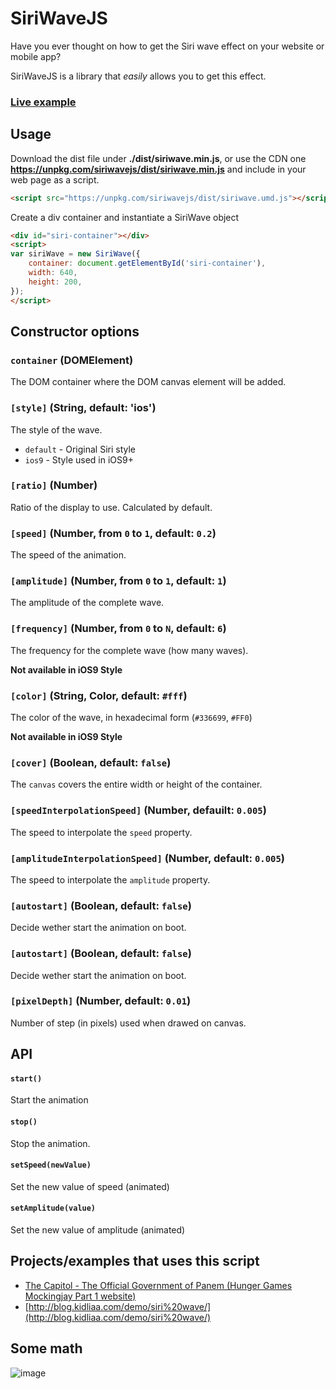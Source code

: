 # SiriWaveJS

Have you ever thought on how to get the Siri wave effect on your website or mobile app?

SiriWaveJS is a library that _easily_ allows you to get this effect.

### [Live example](http://kopiro.github.io/siriwavejs/)

## Usage

Download the dist file under **./dist/siriwave.min.js**,
or use the CDN one **https://unpkg.com/siriwavejs/dist/siriwave.min.js**
and include in your web page as a script.

```html
<script src="https://unpkg.com/siriwavejs/dist/siriwave.umd.js"></script>
```

Create a div container and instantiate a SiriWave object

```html
<div id="siri-container"></div>
<script>
var siriWave = new SiriWave({
	container: document.getElementById('siri-container'),
	width: 640,
	height: 200,
});
</script>
```

## Constructor options

### `container` (DOMElement)

The DOM container where the DOM canvas element will be added.

### `[style]` (String, default: 'ios')

The style of the wave.

- `default` - Original Siri style
- `ios9` - Style used in iOS9+

### `[ratio]` (Number)

Ratio of the display to use. Calculated by default.

### `[speed]` (Number, from `0` to `1`, default: `0.2`)

The speed of the animation.

### `[amplitude]` (Number, from `0` to `1`, default: `1`)

The amplitude of the complete wave.

### `[frequency]` (Number, from `0` to `N`, default: `6`)

The frequency for the complete wave (how many waves).

**Not available in iOS9 Style**

### `[color]` (String, Color, default: `#fff`)

The color of the wave, in hexadecimal form (`#336699`, `#FF0`)

**Not available in iOS9 Style**

### `[cover]` (Boolean, default: `false`)

The `canvas` covers the entire width or height of the container.

### `[speedInterpolationSpeed]` (Number, defauilt: `0.005`)

The speed to interpolate the `speed` property.

### `[amplitudeInterpolationSpeed]` (Number, default: `0.005`)

The speed to interpolate the `amplitude` property.

### `[autostart]` (Boolean, default: `false`)

Decide wether start the animation on boot.

### `[autostart]` (Boolean, default: `false`)

Decide wether start the animation on boot.

### `[pixelDepth]` (Number, default: `0.01`)

Number of step (in pixels) used when drawed on canvas.

## API

#### `start()`

Start the animation

#### `stop()`

Stop the animation.

#### `setSpeed(newValue)`

Set the new value of speed (animated)

#### `setAmplitude(value)`

Set the new value of amplitude (animated)

## Projects/examples that uses this script

- [The Capitol - The Official Government of Panem (Hunger Games Mockingjay Part 1 website)](http://www.thecapitol.pn/)
- [http://blog.kidliaa.com/demo/siri%20wave/](http://blog.kidliaa.com/demo/siri%20wave/)

## Some math

![image](https://cloud.githubusercontent.com/assets/839700/3263201/224d98ec-f26f-11e3-971c-1e87f66a212f.JPG)
